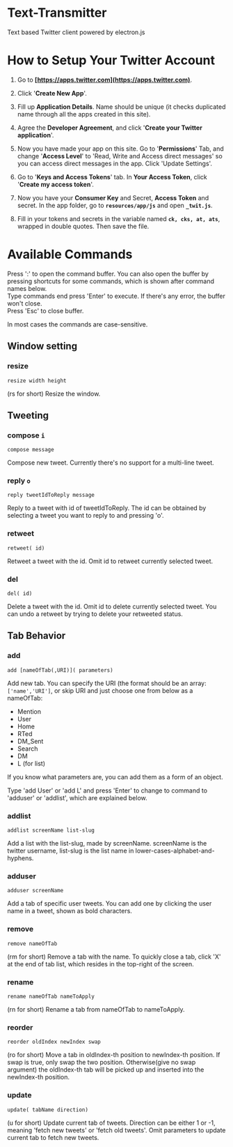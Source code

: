 # Text-Transmitter

Text based Twitter client powered by electron.js 

# How to Setup Your Twitter Account

1. Go to **[https://apps.twitter.com](https://apps.twitter.com)**.
2. Click '**Create New App**'.
3. Fill up **Application Details**. Name should be unique (it checks duplicated name through all the apps created in this site).
4. Agree the **Developer Agreement**, and click '**Create your Twitter application**'.

5. Now you have made your app on this site. Go to '**Permissions**' Tab, and change '**Access Level**' to 'Read, Write and Access direct messages' so you can access direct messages in the app. Click 'Update Settings'.
7. Go to '**Keys and Access Tokens**' tab. In **Your Access Token**, click '**Create my access token**'.
8. Now you have your **Consumer Key** and Secret, **Access Token** and secret. In the app folder, go to **`resources/app/js`** and open **`_twit.js`**.
9. Fill in your tokens and secrets in the variable named **`ck, cks, at, ats`**, wrapped in double quotes. Then save the file.

# Available Commands

Press ':' to open the command buffer. You can also open the buffer by pressing shortcuts for some commands, which is shown after command names below.  
Type commands end press 'Enter' to execute. If there's any error, the buffer won't close.  
Press 'Esc' to close buffer.

In most cases the commands are case-sensitive.

## Window setting

### resize
```
resize width height
```
(rs for short) Resize the window.

## Tweeting

### compose `i`
```
compose message
```
Compose new tweet. Currently there's no support for a multi-line tweet. 

### reply `o`
```
reply tweetIdToReply message
```
Reply to a tweet with id of tweetIdToReply. The id can be obtained by selecting a tweet you want to reply to and pressing 'o'.

### retweet
```
retweet( id)
```
Retweet a tweet with the id. Omit id to retweet currently selected tweet. 

### del
```
del( id)
```
Delete a tweet with the id. Omit id to delete currently selected tweet. You can undo a retweet by trying to delete your retweeted status.

## Tab Behavior

### add
```
add [nameOfTab(,URI)]( parameters)
```
Add new tab. You can specify the URI (the format should be an array: `['name','URI']`, or skip URI and just choose one from below as a nameOfTab:

- Mention
- User
- Home
- RTed
- DM_Sent
- Search
- DM
- L (for list)

If you know what parameters are, you can add them as a form of an object.

Type 'add User' or 'add L' and press 'Enter' to change to command to 'adduser' or 'addlist', which are explained below.

### addlist
```
addlist screenName list-slug
```
Add a list with the list-slug, made by screenName. screenName is the twitter username, list-slug is the list name in lower-cases-alphabet-and-hyphens.

### adduser
```
adduser screenName
```
Add a tab of specific user tweets. You can add one by clicking the user name in a tweet, shown as  bold characters.

### remove
```
remove nameOfTab
```
(rm for short) Remove a tab with the name. To quickly close a tab, click 'X' at the end of tab list, which resides in the top-right of the screen.

### rename
```
rename nameOfTab nameToApply
```
(rn for short) Rename a tab from nameOfTab to nameToApply.

### reorder
```
reorder oldIndex newIndex swap
```
(ro for short) Move a tab in oldIndex-th position to newIndex-th position. If swap is true, only swap the two position. Otherwise(give no swap argument) the oldIndex-th tab will be picked up and inserted into the newIndex-th position. 

### update
```
update( tabName direction)
```
(u for short) Update current tab of tweets. Direction can be either 1 or -1, meaning 'fetch new tweets' or 'fetch old tweets'. Omit parameters to update current tab to fetch new tweets.